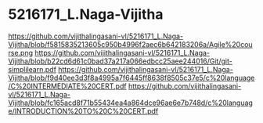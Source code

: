 # 5216171_L.Naga-Vijitha

https://github.com/vijithalingasani-vl/5216171_L.Naga-Vijitha/blob/f5815835213605c950b4996f2aec6b642183206a/Agile%20course.png
https://github.com/vijithalingasani-vl/5216171_L.Naga-Vijitha/blob/b22cd6d61c0bad37a217a066edbcc25aee244016/Git/git-simplilearn.pdf
https://github.com/vijithalingasani-vl/5216171_L.Naga-Vijitha/blob/f9d40ee3d3f8a4995a7f6445ff8638f8505c37e5/c%20language/C%20INTERMEDIATE%20CERT.pdf
https://github.com/vijithalingasani-vl/5216171_L.Naga-Vijitha/blob/fc165acd8f71b55434ea4a864dce96ae6e7b748d/c%20language/INTRODUCTION%20TO%20C%20CERT.pdf
